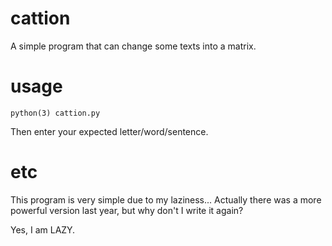 # cattion
A simple program that can change some texts into a matrix.

# usage

`python(3) cattion.py`

Then enter your expected letter/word/sentence.

# etc
This program is very simple due to my laziness... 
Actually there was a more powerful version last year, but why don't I write it again?

Yes, I am LAZY.
